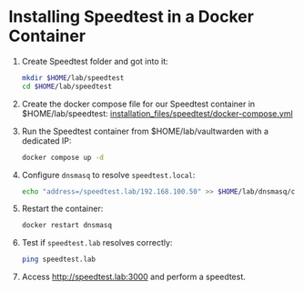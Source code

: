 # Installing Speedtest in a Docker Container

1. Create Speedtest folder and got into it:
   ```bash
   mkdir $HOME/lab/speedtest
   cd $HOME/lab/speedtest
   ```


2. Create the docker compose file for our Speedtest container in $HOME/lab/speedtest:
   [installation_files/speedtest/docker-compose.yml](/installation_files/speedtest/docker-compose.yml)


3. Run the Speedtest container from $HOME/lab/vaultwarden with a dedicated IP:
   ```sh
   docker compose up -d
   ```

4. Configure `dnsmasq` to resolve `speedtest.local`:
   ```sh
   echo "address=/speedtest.lab/192.168.100.50" >> $HOME/lab/dnsmasq/config/dnsmasq.conf
   ```

5. Restart the container:
   ```sh
   docker restart dnsmasq
   ```

6. Test if `speedtest.lab` resolves correctly:
   ```sh
   ping speedtest.lab
   ```

7. Access http://speedtest.lab:3000 and perform a speedtest.
